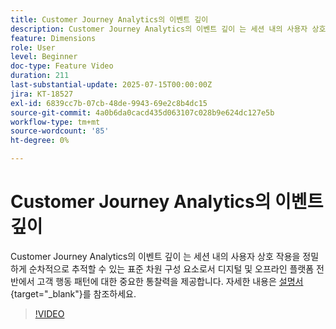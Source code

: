 ```yaml
---
title: Customer Journey Analytics의 이벤트 깊이
description: Customer Journey Analytics의 이벤트 깊이 는 세션 내의 사용자 상호 작용을 정밀하게 순차적으로 추적할 수 있는 표준 차원 구성 요소로서 디지털 및 오프라인 플랫폼 전반에서 고객 행동 패턴에 대한 중요한 통찰력을 제공합니다.
feature: Dimensions
role: User
level: Beginner
doc-type: Feature Video
duration: 211
last-substantial-update: 2025-07-15T00:00:00Z
jira: KT-18527
exl-id: 6839cc7b-07cb-48de-9943-69e2c8b4dc15
source-git-commit: 4a0b6da0cacd435d063107c028b9e624dc127e5b
workflow-type: tm+mt
source-wordcount: '85'
ht-degree: 0%

---
```


# Customer Journey Analytics의 이벤트 깊이

Customer Journey Analytics의 이벤트 깊이 는 세션 내의 사용자 상호 작용을 정밀하게 순차적으로 추적할 수 있는 표준 차원 구성 요소로서 디지털 및 오프라인 플랫폼 전반에서 고객 행동 패턴에 대한 중요한 통찰력을 제공합니다. 자세한 내용은 [설명서](https://experienceleague.adobe.com/en/docs/analytics-platform/using/cja-dataviews/component-reference#standard-dimensions){target="_blank"}를 참조하세요.

>[!VIDEO](https://video.tv.adobe.com/v/3464851/?learn=on&enablevpops)
